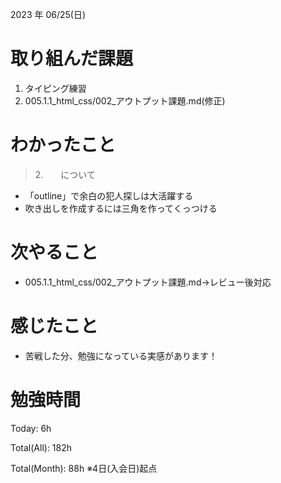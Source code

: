 
2023 年 06/25(日)

# 取り組んだ課題

1. タイピング練習
2. 005.1.1_html_css/002_アウトプット課題.md(修正)

# わかったこと

> 2.　　について

* 「outline」で余白の犯人探しは大活躍する
* 吹き出しを作成するには三角を作ってくっつける

# 次やること

* 005.1.1_html_css/002_アウトプット課題.md→レビュー後対応

# 感じたこと

* 苦戦した分、勉強になっている実感があります！

# 勉強時間

Today: 6h

Total(All): 182h

Total(Month): 88h
※4日(入会日)起点
